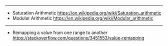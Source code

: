 ----
* Saturation Arithmetic https://en.wikipedia.org/wiki/Saturation_arithmetic
* Modular Arithmetic https://en.wikipedia.org/wiki/Modular_arithmetic
----
* Remapping a value from one range to another https://stackoverflow.com/questions/3451553/value-remapping
